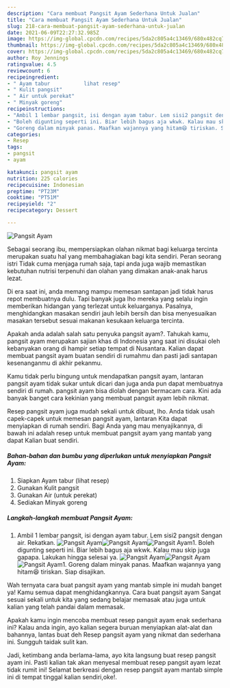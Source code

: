```yaml
---
description: "Cara membuat Pangsit Ayam Sederhana Untuk Jualan"
title: "Cara membuat Pangsit Ayam Sederhana Untuk Jualan"
slug: 218-cara-membuat-pangsit-ayam-sederhana-untuk-jualan
date: 2021-06-09T22:27:32.985Z
image: https://img-global.cpcdn.com/recipes/5da2c805a4c13469/680x482cq70/pangsit-ayam-foto-resep-utama.jpg
thumbnail: https://img-global.cpcdn.com/recipes/5da2c805a4c13469/680x482cq70/pangsit-ayam-foto-resep-utama.jpg
cover: https://img-global.cpcdn.com/recipes/5da2c805a4c13469/680x482cq70/pangsit-ayam-foto-resep-utama.jpg
author: Roy Jennings
ratingvalue: 4.5
reviewcount: 6
recipeingredient:
- " Ayam tabur           lihat resep"
- " Kulit pangsit"
- " Air untuk perekat"
- " Minyak goreng"
recipeinstructions:
- "Ambil 1 lembar pangsit, isi dengan ayam tabur. Lem sisi2 pangsit dengan air. Rekatkan."
- "Boleh digunting seperti ini. Biar lebih bagus aja wkwk. Kalau mau skip juga gapapa. Lakukan hingga selesai ya."
- "Goreng dalam minyak panas. Maafkan wajannya yang hitam😆 tiriskan. Siap disajikan."
categories:
- Resep
tags:
- pangsit
- ayam

katakunci: pangsit ayam 
nutrition: 225 calories
recipecuisine: Indonesian
preptime: "PT23M"
cooktime: "PT51M"
recipeyield: "2"
recipecategory: Dessert

---
```



![Pangsit Ayam](https://img-global.cpcdn.com/recipes/5da2c805a4c13469/680x482cq70/pangsit-ayam-foto-resep-utama.jpg)

Sebagai seorang ibu, mempersiapkan olahan nikmat bagi keluarga tercinta merupakan suatu hal yang membahagiakan bagi kita sendiri. Peran seorang istri Tidak cuma menjaga rumah saja, tapi anda juga wajib memastikan kebutuhan nutrisi terpenuhi dan olahan yang dimakan anak-anak harus lezat.

Di era  saat ini, anda memang mampu memesan santapan jadi tidak harus repot membuatnya dulu. Tapi banyak juga lho mereka yang selalu ingin memberikan hidangan yang terlezat untuk keluarganya. Pasalnya, menghidangkan masakan sendiri jauh lebih bersih dan bisa menyesuaikan masakan tersebut sesuai makanan kesukaan keluarga tercinta. 



Apakah anda adalah salah satu penyuka pangsit ayam?. Tahukah kamu, pangsit ayam merupakan sajian khas di Indonesia yang saat ini disukai oleh kebanyakan orang di hampir setiap tempat di Nusantara. Kalian dapat membuat pangsit ayam buatan sendiri di rumahmu dan pasti jadi santapan kesenanganmu di akhir pekanmu.

Kamu tidak perlu bingung untuk mendapatkan pangsit ayam, lantaran pangsit ayam tidak sukar untuk dicari dan juga anda pun dapat membuatnya sendiri di rumah. pangsit ayam bisa diolah dengan bermacam cara. Kini ada banyak banget cara kekinian yang membuat pangsit ayam lebih nikmat.

Resep pangsit ayam juga mudah sekali untuk dibuat, lho. Anda tidak usah capek-capek untuk memesan pangsit ayam, lantaran Kita dapat menyiapkan di rumah sendiri. Bagi Anda yang mau menyajikannya, di bawah ini adalah resep untuk membuat pangsit ayam yang mantab yang dapat Kalian buat sendiri.

<!--inarticleads1-->

##### Bahan-bahan dan bumbu yang diperlukan untuk menyiapkan Pangsit Ayam:

1. Siapkan  Ayam tabur           (lihat resep)
1. Gunakan  Kulit pangsit
1. Gunakan  Air (untuk perekat)
1. Sediakan  Minyak goreng




<!--inarticleads2-->

##### Langkah-langkah membuat Pangsit Ayam:

1. Ambil 1 lembar pangsit, isi dengan ayam tabur. Lem sisi2 pangsit dengan air. Rekatkan.
<img src="https://img-global.cpcdn.com/steps/f41480c066c91f11/160x128cq70/pangsit-ayam-langkah-memasak-1-foto.jpg" alt="Pangsit Ayam"><img src="https://img-global.cpcdn.com/steps/e5c45646a8250f8e/160x128cq70/pangsit-ayam-langkah-memasak-1-foto.jpg" alt="Pangsit Ayam"><img src="https://img-global.cpcdn.com/steps/117e9ecd4f7112da/160x128cq70/pangsit-ayam-langkah-memasak-1-foto.jpg" alt="Pangsit Ayam">1. Boleh digunting seperti ini. Biar lebih bagus aja wkwk. Kalau mau skip juga gapapa. Lakukan hingga selesai ya.
<img src="https://img-global.cpcdn.com/steps/98110b7f6609df07/160x128cq70/pangsit-ayam-langkah-memasak-2-foto.jpg" alt="Pangsit Ayam"><img src="https://img-global.cpcdn.com/steps/200b35e78c4004f4/160x128cq70/pangsit-ayam-langkah-memasak-2-foto.jpg" alt="Pangsit Ayam"><img src="https://img-global.cpcdn.com/steps/305f3a68c94f5a7c/160x128cq70/pangsit-ayam-langkah-memasak-2-foto.jpg" alt="Pangsit Ayam">1. Goreng dalam minyak panas. Maafkan wajannya yang hitam😆 tiriskan. Siap disajikan.




Wah ternyata cara buat pangsit ayam yang mantab simple ini mudah banget ya! Kamu semua dapat menghidangkannya. Cara buat pangsit ayam Sangat sesuai sekali untuk kita yang sedang belajar memasak atau juga untuk kalian yang telah pandai dalam memasak.

Apakah kamu ingin mencoba membuat resep pangsit ayam enak sederhana ini? Kalau anda ingin, ayo kalian segera buruan menyiapkan alat-alat dan bahannya, lantas buat deh Resep pangsit ayam yang nikmat dan sederhana ini. Sungguh taidak sulit kan. 

Jadi, ketimbang anda berlama-lama, ayo kita langsung buat resep pangsit ayam ini. Pasti kalian tak akan menyesal membuat resep pangsit ayam lezat tidak rumit ini! Selamat berkreasi dengan resep pangsit ayam mantab simple ini di tempat tinggal kalian sendiri,oke!.

